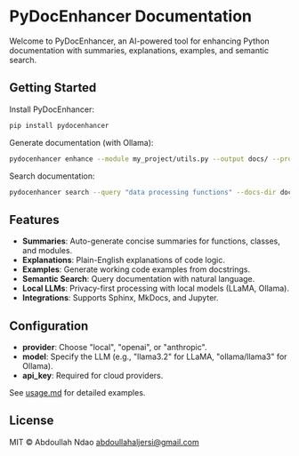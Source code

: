 # PyDocEnhancer Documentation

Welcome to PyDocEnhancer, an AI-powered tool for enhancing Python documentation with summaries, explanations, examples, and semantic search.

## Getting Started

Install PyDocEnhancer:
```bash
pip install pydocenhancer
```

Generate documentation (with Ollama):
```bash
pydocenhancer enhance --module my_project/utils.py --output docs/ --provider local --model ollama/llama3
```

Search documentation:
```bash
pydocenhancer search --query "data processing functions" --docs-dir docs/
```

## Features
- **Summaries**: Auto-generate concise summaries for functions, classes, and modules.
- **Explanations**: Plain-English explanations of code logic.
- **Examples**: Generate working code examples from docstrings.
- **Semantic Search**: Query documentation with natural language.
- **Local LLMs**: Privacy-first processing with local models (LLaMA, Ollama).
- **Integrations**: Supports Sphinx, MkDocs, and Jupyter.

## Configuration
- **provider**: Choose "local", "openai", or "anthropic".
- **model**: Specify the LLM (e.g., "llama3.2" for LLaMA, "ollama/llama3" for Ollama).
- **api_key**: Required for cloud providers.

See [usage.md](usage.md) for detailed examples.

## License
MIT © Abdoullah Ndao <abdoullahaljersi@gmail.com> 